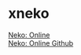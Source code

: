 # xneko
[Neko: Online](https://neko_online.t.me) \
[Neko: Online Github](https://github.com/neko-online-team)